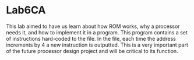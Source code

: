 # Lab6CA

This lab aimed to have us learn about how ROM works, why a processor needs it, and how to implement it in a program. This program contains a set of instructions hard-coded to the file. In the file, each time the address increments by 4 a new instruction is outputted. This is a very important part of the future processor design project and will be critical to its function.
